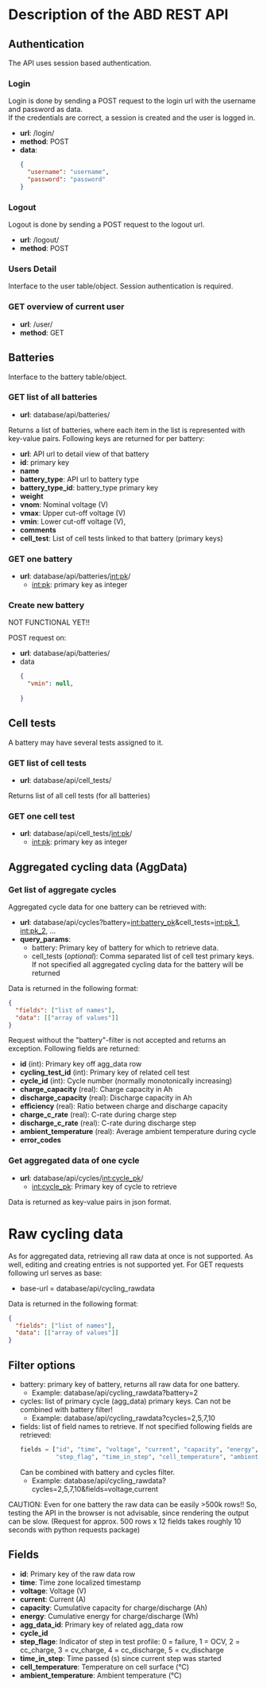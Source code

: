 # Description of the ABD REST API

## Authentication
The API uses session based authentication.
### Login
Login is done by sending a POST request to the login url with the username and password as data.  
If the credentials are correct, a session is created and the user is logged in.
- **url**: /login/
- **method**: POST
- **data**:
    ```json
    {
      "username": "username",
      "password": "password"
    }
    ``` 
### Logout
Logout is done by sending a POST request to the logout url.
- **url**: /logout/
- **method**: POST

### Users Detail
Interface to the user table/object. Session authentication is required.
### GET overview of current user
- **url**: /user/
- **method**: GET

## Batteries 
Interface to the battery table/object.
###  GET list of all batteries
- **url**: database/api/batteries/

Returns a list of batteries, where each item in the list is represented with
key-value pairs. Following keys are returned for per battery:
- **url**: API url to detail view of that battery
- **id**: primary key
- **name**
- **battery_type**: API url to battery type
- **battery_type_id**: battery_type primary key
- **weight**
- **vnom**: Nominal voltage (V)
- **vmax**: Upper cut-off voltage (V)
- **vmin**: Lower cut-off voltage (V),
- **comments**
- **cell_test**: List of cell tests linked to that battery (primary keys)

### GET one battery
- **url**: database/api/batteries/<int:pk>/
  - <int:pk>: primary key as integer

### Create new battery
NOT FUNCTIONAL YET!!

POST request on:
- **url**: database/api/batteries/
- data
    ```json
    {
      "vmin": null,
      
    }
     ````
  
## Cell tests
A battery may have several tests assigned to it.

### GET list of cell tests
- **url**: database/api/cell_tests/

Returns list of all cell tests (for all batteries)

### GET one cell test
- **url**: database/api/cell_tests/<int:pk>/
  - <int:pk>: primary key as integer

## Aggregated cycling data (AggData)

### Get list of aggregate cycles
Aggregated cycle data for  one battery can be retrieved with:
- **url**: database/api/cycles?battery=<int:battery_pk>&cell_tests=<int:pk_1>, <int:pk_2>, ...
- **query_params**:
  - battery: Primary key of battery for which to retrieve data.
  - cell_tests (_optional_): Comma separated list of cell test primary keys. 
    If not specified all aggregated cycling data for the battery will be returned

Data is returned in the following format:
````json
{
  "fields": ["list of names"],
  "data": [["array of values"]]
}
````
Request without the "battery"-filter is not accepted and returns an exception. 
Following fields are returned:
- **id** (int): Primary key off agg_data row
- **cycling_test_id** (int): Primary key of related cell test
- **cycle_id** (int): Cycle number (normally monotonically increasing)
- **charge_capacity** (real): Charge capacity in Ah
- **discharge_capacity** (real): Discharge capacity in Ah
- **efficiency** (real): Ratio between charge and discharge capacity
- **charge_c_rate** (real): C-rate during charge step
- **discharge_c_rate** (real): C-rate during discharge step
- **ambient_temperature** (real): Average ambient temperature during cycle
- **error_codes**
### Get aggregated data of one cycle
- **url**: database/api/cycles/<int:cycle_pk>/
  - <int:cycle_pk>: Primary key of cycle to retrieve

Data is returned as key-value pairs in json format.

# Raw cycling data
As for aggregated data, retrieving all raw data at once is not supported. 
As well, editing and creating entries is not supported yet.
For GET requests following url serves as base:
- base-url = database/api/cycling_rawdata

Data is returned in the following format:
````json
{
  "fields": ["list of names"],
  "data": [["array of values"]]
}
````
## Filter options
- battery: primary key of battery, returns all raw data for one battery. 
  - Example: database/api/cycling_rawdata?battery=2
- cycles: list of primary cycle (agg_data) primary keys. Can not be combined with battery filter!
  - Example: database/api/cycling_rawdata?cycles=2,5,7,10
- fields: list of field names to retrieve. If not specified following fields are retrieved:
  ````python
  fields = ["id", "time", "voltage", "current", "capacity", "energy", "agg_data_id", "cycle_id", 
            "step_flag", "time_in_step", "cell_temperature", "ambient_temperature"]
  ````
  Can be combined with battery and cycles filter.
  - Example: database/api/cycling_rawdata?cycles=2,5,7,10&fields=voltage,current

CAUTION: Even for one battery the raw data can be easily >500k rows!! 
So, testing the API in the browser is not advisable, since rendering the output can be slow. 
(Request for approx. 500 rows x 12 fields takes roughly 10 seconds with python requests package)

## Fields
- **id**: Primary key of the raw data row
- **time**: Time zone localized timestamp
- **voltage**: Voltage (V)
- **current**: Current (A)
- **capacity**: Cumulative capacity for charge/discharge (Ah)
- **energy**: Cumulative energy for charge/discharge (Wh)
- **agg_data_id**: Primary key of related agg_data row
- **cycle_id**
- **step_flage**: Indicator of step in test profile: 0 = failure, 1 = OCV, 2 = cc_charge, 3 = cv_charge, 
4 = cc_discharge, 5 = cv_discharge
- **time_in_step**: Time passed (s) since current step was started
- **cell_temperature**: Temperature on cell surface (°C)
- **ambient_temperature**: Ambient temperature (°C)